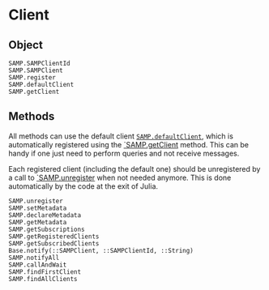 # Client

## Object

```@docs
SAMP.SAMPClientId
SAMP.SAMPClient
SAMP.register
SAMP.defaultClient
SAMP.getClient
```

## Methods

All methods can use the default client [`SAMP.defaultClient`](@ref), which is
automatically registered using the [`SAMP.getClient](@ref) method. This can be
handy if one just need to perform queries and not receive messages.

Each registered client (including the default one) should be unregistered by a
call to [`SAMP.unregister](@ref) when not needed anymore. This is done
automatically by the code at the exit of Julia.

```@docs
SAMP.unregister
SAMP.setMetadata
SAMP.declareMetadata
SAMP.getMetadata
SAMP.getSubscriptions
SAMP.getRegisteredClients
SAMP.getSubscribedClients
Base.notify(::SAMPClient, ::SAMPClientId, ::String)
SAMP.notifyAll
SAMP.callAndWait
SAMP.findFirstClient
SAMP.findAllClients
```
